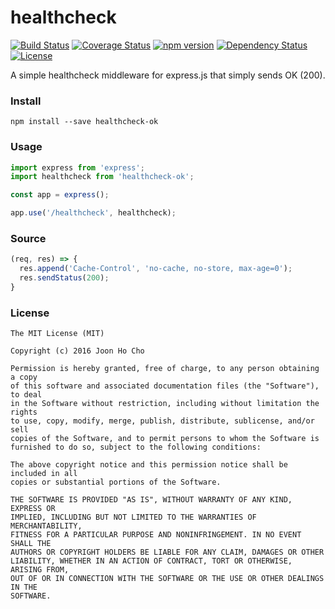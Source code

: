 # healthcheck
[![Build Status](https://travis-ci.org/joonhocho/healthcheck-ok.svg?branch=master)](https://travis-ci.org/joonhocho/healthcheck-ok)
[![Coverage Status](https://coveralls.io/repos/github/joonhocho/healthcheck-ok/badge.svg?branch=master)](https://coveralls.io/github/joonhocho/healthcheck-ok?branch=master)
[![npm version](https://badge.fury.io/js/healthcheck-ok.svg)](https://badge.fury.io/js/healthcheck-ok)
[![Dependency Status](https://david-dm.org/joonhocho/healthcheck-ok.svg)](https://david-dm.org/joonhocho/healthcheck-ok)
[![License](http://img.shields.io/:license-mit-blue.svg)](http://doge.mit-license.org)


A simple healthcheck middleware for express.js that simply sends OK (200).


### Install
```
npm install --save healthcheck-ok
```


### Usage
```javascript
import express from 'express';
import healthcheck from 'healthcheck-ok';

const app = express();

app.use('/healthcheck', healthcheck);
```


### Source
```javascript
(req, res) => {
  res.append('Cache-Control', 'no-cache, no-store, max-age=0');
  res.sendStatus(200);
}
```


### License
```
The MIT License (MIT)

Copyright (c) 2016 Joon Ho Cho

Permission is hereby granted, free of charge, to any person obtaining a copy
of this software and associated documentation files (the "Software"), to deal
in the Software without restriction, including without limitation the rights
to use, copy, modify, merge, publish, distribute, sublicense, and/or sell
copies of the Software, and to permit persons to whom the Software is
furnished to do so, subject to the following conditions:

The above copyright notice and this permission notice shall be included in all
copies or substantial portions of the Software.

THE SOFTWARE IS PROVIDED "AS IS", WITHOUT WARRANTY OF ANY KIND, EXPRESS OR
IMPLIED, INCLUDING BUT NOT LIMITED TO THE WARRANTIES OF MERCHANTABILITY,
FITNESS FOR A PARTICULAR PURPOSE AND NONINFRINGEMENT. IN NO EVENT SHALL THE
AUTHORS OR COPYRIGHT HOLDERS BE LIABLE FOR ANY CLAIM, DAMAGES OR OTHER
LIABILITY, WHETHER IN AN ACTION OF CONTRACT, TORT OR OTHERWISE, ARISING FROM,
OUT OF OR IN CONNECTION WITH THE SOFTWARE OR THE USE OR OTHER DEALINGS IN THE
SOFTWARE.
```

